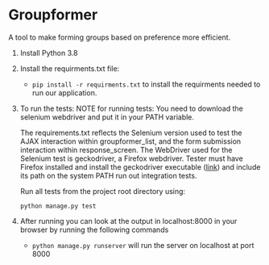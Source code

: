 # Groupformer
A tool to make forming groups based on preference more efficient.

1. Install Python 3.8  
1. Install the requirments.txt file:
   - `pip install -r requirments.txt` to install the requirments needed to run our application.
1. To run the tests:
   NOTE for running tests: You need to download the selenium webdriver and put it in your PATH variable.
   
   The requirements.txt reflects the Selenium version used to test the AJAX interaction within groupformer_list, and the form submission interaction within response_screen.
   The WebDriver used for the Selenium test is geckodriver, a Firefox webdriver. 
   Tester must have Firefox installed and install the geckodriver executable ([link](https://github.com/mozilla/geckodriver/releases)) and include its path on the system PATH run out integration tests.

   Run all tests from the project root directory using:
   
   `python manage.py test`

1. After running  you can look at the output in localhost:8000 in your browser by running the following commands 
   - `python manage.py runserver` will run the server on localhost at port 8000
